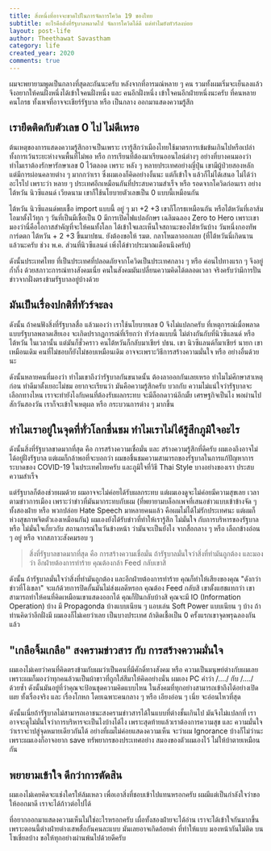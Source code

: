 ```yaml
---
title: สิ่งหนึ่งที่อาจจะขาดไปในการจัดการโควิด 19 ของไทย
subtitle: อะไรคือสิ่งที่รัฐบาลพลาดไป จัดการโควิดได้ดี แต่ทำไมยังทัวร์ลงบ่อย
layout: post-life
author: Theethawat Savastham
category: life
created_year: 2020
comments: true
---
```


ผมจะพยายามพูดเป็นกลางที่สุดละกันนะครับ หลังจากที่อารมณ์หลาย ๆ คน รวมทั้งผมเริ่มจะเย็นลงแล้ว จึงอยากให้คนฝั่งหนึ่งได้เข้าใจคนฝั่งหนึ่ง และ คนอีกฝั่งหนึ่ง เข้าใจคนอีกฝ่ายหนึ่งนะครับ
ที่คนหลายคนโกรธ ทั้งเพจที่อาจจะเชียร์รัฐบาล หรือ เป็นกลาง ออกมาแสดงความรู้สึก

## เรายึดติดกับตัวเลข 0 ไป ไม่ดีเหรอ

ต้นเหตุของการแสดงความรู้สึกอาจเป็นเพราะ เรารู้สึกว่าเมืองไทยใช้มาตรการเข้มข้นเกินไปหรือเปล่า ทั้งการเว้นระยะห่างจนพื้นที่ไม่พอ หรือ การเรียนที่ต้องมาเรียนออนไลน์ต่างๆ อย่างที่บางคนมองว่าทำไมเราต้องรักษารักษาเลข 0 ไว้ตลอด เพราะ หลัง ๆ หลายประเทศอย่างญี่ปุ่น เขามีผู้ป่วยสองหลัก แต่มีการผ่อนคลายต่าง ๆ มากกว่าเรา ซึ่งผมเองก็คิดอย่างงั้นนะ แต่ก็เข้าใจ แล้วก็ไม่ได้เสนอ ไม่ได้ว่าอะไรไป เพราะว่า หลาย ๆ ประเทศอีกเหมือนกันที่ประสบความสำเร็จ หรือ รอดจากโควิดก่อนเรา อย่างไต้หวัน นิวซีแลนด์ เวียดนาม เขาก็ใช้นโยบายตัวเลขเป็น 0 แบบนี้เหมือนกัน

ไต้หวัน นิวซีแลนด์พบเชื้อ import แบบนี้ อยู่ ๆ มา +2 +3 เขาก็โกรธเหมือนกัน หรือไต้หวันที่เอาส้มโอมาตั้งไว้ทุก ๆ วันที่เป็นมีเชื้อเป็น 0 มีการเปิดไฟแปลอักษร เฉลิมฉลอง Zero to Hero เพราะเขามองว่านี่คือโอกาสสำคัญที่จะให้คนทั้งโลก ได้เข้าใจและเห็นใจสถานะของไต้หวันบ้าง วันหนึ่งกองทัพการ์ดตก ไต้หวัน + 2 +3 ขึ้นมาปธน. ยังต้องขอให้ รมต. กลาโหมลาออกเลย (ที่ไต้หวันนี่เกิดนานแล้วนะครับ ช่วง พ.ค. ส่วนที่นิวซีแลนด์ เพิ่งได้ข่าวประมาณเดือนนึงครับ)

ดังนั้นประเทศไทย ที่เป็นประเทศที่ปลอดภัยจากโควิดเป็นประเทศกลาง ๆ หรือ ค่อนไปทางแรก ๆ จึงอยู่ก้ำกึ่ง ด้วยสภาวะการณ์ทางสังคมเนี่ย คนในสังคมมันเปลี่ยนความคิดได้ตลอดเวลา จริงครับว่ามีการปั่นข่าวจากฝั่งตรงข้ามรัฐบาลอยู่บ้างด้วย

## มันเป็นเรื่องปกติที่ทัวร์จะลง

ดังนั้น ถ้าคนฟังสิ่งที่รัฐบาลสื่อ แล้วมองว่า เราใช้นโยบายเลข 0 จึงไม่แปลกครับ ที่เหตุการณ์เมื่อพลาด แบบรัฐบาลพลาดเสียเอง จะเกิดปรากฏการณ์ที่เรียกว่า ทัวร์ลงแบบนี้ ไม่ต่างกันกับที่นิวซีแลนด์ หรือ ไต้หวัน ในเวลานั้น แต่มันก็ชั่วคราว คนไต้หวันก็กลับมาเชียร์ ปธน. เขา นิวซีแลนด์ก็มาเชียร์ นายก เขาเหมือนเดิม คนที่ไม่ชอบก็ยังไม่ชอบเหมือนเดิม อาจจะเพราะวิธีการสร้างความมั่นใจ หรือ อย่างอื่นด้วยนะ

ดังนั้นหลายคนที่มองว่า ทำไมเขาถึงว่ารัฐบาลกันขนาดนั้น ต้องลาออกกันเลยเหรอ ทำไมไม่ศึกษาสาเหตุก่อน ทำดีมาตั้งเยอะไม่ชม อยากจะเรียนว่า มันคือความรู้สึกครับ บวกกับ ความไม่แน่ใจว่ารัฐบาลจะเลือกทางไหน เราจะทำยังไงกับคนที่ต้องรับผลกระทบ จะมีล็อกดาวน์อีกมั้ย เศรษฐกิจเป็นไง พอผ่านไปสักวันสองวัน เราก็จะเข้าใจเหตุผล หรือ กระบวนการต่าง ๆ มากขึ้น

## ทำไมเราอยู่ในจุดที่ทั่วโลกชื่นชม ทำไมเราไม่ได้รู้สึกภูมิใจอะไร

ดังนั้นสิ่งที่รัฐบาลขาดมากที่สุด คือ การสร้างความเชื่อมั่น และ สร้างความรู้สึกที่ดีครับ ผมเองถึงอาจไม่ได้อยู่ฝั่งรัฐบาล แต่ผมก็กล้าพอที่จะบอกว่า ผมขอชื่นชมความสามารถของรัฐบาลในการแก้ปัญหาการระบาดของ COVID-19 ในประเทศไทยครับ และภูมิใจที่วิธี Thai Style บางอย่างของเรา ประสบความสำเร็จ

แต่รัฐบาลก็ต้องช่วยผมด้วย ผมอาจจะไม่ค่อยได้รับผลกระทบ แต่ผมเองดูจะไม่ค่อยมีความสุขเลย เวลาตามข่าวการเมือง เพราะว่าข่าวที่มันมากระทบกับผม (ที่พยายามบล็อกเพจที่เสนอข่าวแบบเข้าข้างจัด ๆ ทั้งสองฝ่าย หรือ พวกปล่อย Hate Speech มาหลายคนแล้ว คือผมไม่ได้ไม่รักประเทศนะ แต่ผมก็ห่วงสุขภาพจิตตัวเองเหมือนกัน) ผมเองยังได้รับข่าวที่ทำให้เรารู้สึก ไม่มั่นใจ กับการบริหารของรัฐบาล หรือ ไม่มั่นใจเกี่ยวกับ สถานการณ์ในวันข้างหน้า ว่ามันจะเป็นยังไง จากสื่อกลาง ๆ หรือ เลือกข้างอ่อน ๆ อยู่ หรือ จากสภาวะสังคมรอบ ๆ

> สิ่งที่รัฐบาลขาดมากที่สุด คือ การสร้างความเชื่อมั่น ถ้ารัฐบาลมั่นใจว่าสิ่งที่ทำมันถูกต้อง และมองว่า อีกฝ่ายต้องการทำร้าย คุณต้องกล้า Feed กลับเขาสิ

ดังนั้น ถ้ารัฐบาลมั่นใจว่าสิ่งที่ทำมันถูกต้อง และอีกฝ่ายต้องการทำร้าย คุณก็ทำให้เสียงของคุณ "ดังกว่าข่าวที่โง่เขลา" จะแก้ด้วยการปิดกั้นมันไม่ส่งผลดีหรอก คุณต้อง Feed กลับสิ เขาตั้งแฮชแทกว่า เขาสามารถทำให้คนที่คิดเหมือนเขาแสดงออกได้ คุณก็ปั่นกลับบ้างสิ คุณจะมี IO (Information Operation) บ้าง มี Propagonda บ้างแบบเนียน ๆ แอบเล่น Soft Power แบบเนียน ๆ บ้าง ถ้าท่านคิดว่าอีกฝั่งมี ผมเองก็ไม่เคยว่าเลย เป็นบางประเทศ ถ้าติดเชื้อเป็น 0 ครั้งแรกเขาจุดพรุฉลองกันแล้ว

## "เกลือจิ้มเกลือ" สงครามข่าวสาร กับ การสร้างความมั่นใจ

ผมเองไม่เคยว่าคนที่คิดตรงข้ามกับผมว่าเป็นคนที่มีศักดิ์ทางสังคม หรือ ความเป็นมนุษย์ต่างกับผมเลย เพราะผมก็มองว่าทุกคนล้วนเป็นผ้าขาวที่ถูกใส่สีมาให้คิดอย่างนั่น ผมเอง PC คำว่า /..../ กับ /..../ ด้วยซ้ำ
ดังนั้นมันอยู่ที่ว่าคุณจะป้อนชุดความคิดแบบไหน ในสังคมที่ทุกอย่างสามารถเข้าถึงได้อย่างเปิดเผย ทั้งเรื่องจริง และ เรื่องโกหก โดยเฉพาะคนกลาง ๆ หรือ เอียงอ่อน ๆ เนี่ย จะอ่อนไหวที่สุด

ดังนั้นเนี่ยถ้ารัฐบาลไม่สามารถเอาชนะสงครามข่าวสารได้ในแบบที่ต่างชั้นเกินไป มันจึงไม่แปลกที่ เราอาจจะดูไม่มั่นใจว่าการบริหารจะเป็นไงบ้างได้ไง
เพราะสุดท้ายแล้วเราต้องการความสุข และ ความมั่นใจ ว่าเราจะำปสู่จุดหมายเดียวกันได้ อย่างที่ผมไม่ค่อยแสดงความเห็น จะว่าผม Ignorance บ้างก็ไม่ว่านะ เพราะผมเองก็อาจอยาก save ทรัพยากรของประเทศอย่าง สมองของตัวผมเองไว้ ไม่ให้บ้าตายเหมือนกัน

## พยายามเข้าใจ ดีกว่าการตัดสิน

ผมเองไม่เคยคิดจะแช่งใครให้ล้มเหลว เพื่อเอาสิ่งที่ชอบเข้าไปแทนหรอกครับ ผมมีแต่เป็นกำลังใจว่าขอให้ออกมาดี เราจะได้ก้าวต่อไปได้

ที่อยากออกมาแสดงความเห็นไม่ใช่อะไรหรอกครับ เผื่อทั้งสองฝ่ายจะได้อ่าน เราจะได้เข้าใจกันมากขึ้น เพราะตอนนี้ต่างฝ่ายต่างเสพสื่อกันคนละแบบ มันเลยอาจเกิดถ้อยคำ ที่ทำให้แบบ มองหน้ากันไม่ติด บนโซเชี่ยลบ้าง
ขอให้ทุกอย่างผ่านพ้นไปด้วยดีครับ
